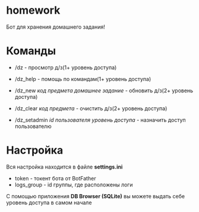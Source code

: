 # homework
Бот для хранения домашнего задания!

# Команды
- /dz - просмотр д/з(1+ уровень доступа)
- /dz_help - помощь по командам(1+ уровень доступа)

- /dz_new *код предмета* *домашнее задание* - обновить д/з(2+ уровень доступа)
- /dz_clear *код предмета* - очистить д/з(2+ уровень доступа)

- /dz_setadmin *id пользователя* *уровень доступа* - назначить доступ пользователю

# Настройка
Вся настройка находится в файле **settings.ini**

- token - токент бота от BotFather
- logs_group - id группы, где расположены логи

С помощью приложения **DB Browser (SQLite)** вы можете выдать себе уровень доступа в самом начале
